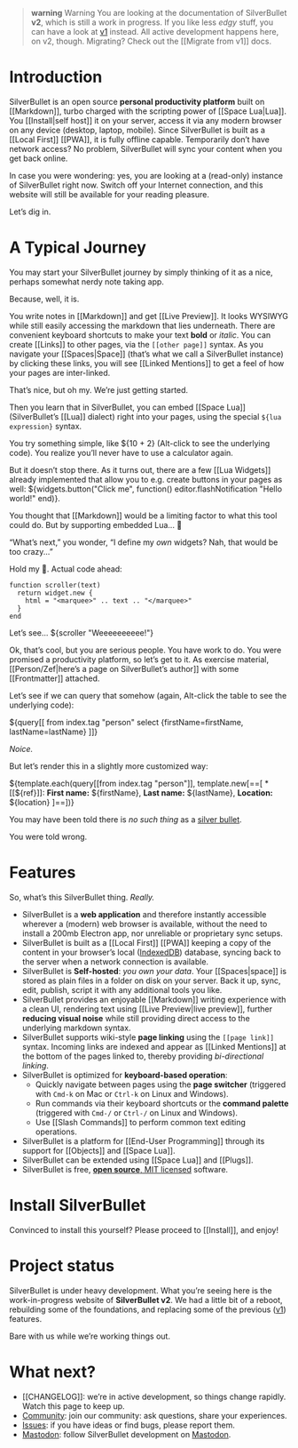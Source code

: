 > **warning** Warning
> You are looking at the documentation of SilverBullet **v2**, which is still a work in progress. If you like less _edgy_ stuff, you can have a look at [v1](https://v1.silverbullet.md/) instead. All active development happens here, on v2, though. Migrating? Check out the [[Migrate from v1]] docs.

# Introduction
SilverBullet is an open source **personal productivity platform** built on [[Markdown]], turbo charged with the scripting power of [[Space Lua|Lua]]. You [[Install|self host]] it on your server, access it via any modern browser on any device (desktop, laptop, mobile). Since SilverBullet is built as a [[Local First]] [[PWA]], it is fully offline capable. Temporarily don’t have network access? No problem, SilverBullet will sync your content when you get back online.

In case you were wondering: yes, you are looking at a (read-only) instance of SilverBullet right now. Switch off your Internet connection, and this website will still be available for your reading pleasure.

Let’s dig in.

# A Typical Journey
You may start your SilverBullet journey by simply thinking of it as a nice, perhaps somewhat nerdy note taking app.

Because, well, it is.

You write notes in [[Markdown]] and get [[Live Preview]]. It looks WYSIWYG while still easily accessing the markdown that lies underneath. There are convenient keyboard shortcuts to make your text **bold** or _italic_. You can create [[Links]] to other pages, via the `[[other page]]` syntax. As you navigate your [[Spaces|Space]] (that’s what we call a SilverBullet instance) by clicking these links, you will see [[Linked Mentions]] to get a feel of how your pages are inter-linked.

That’s nice, but oh my. We’re just getting started.

Then you learn that in SilverBullet, you can embed [[Space Lua]] (SilverBullet’s [[Lua]] dialect) right into your pages, using the special `${lua expression}` syntax.

You try something simple, like ${10 + 2} (Alt-click to see the underlying code). You realize you’ll never have to use a calculator again.

But it doesn’t stop there. As it turns out, there are a few [[Lua Widgets]] already implemented that allow you to e.g. create buttons in your pages as well: ${widgets.button("Click me", function() 
  editor.flashNotification "Hello world!"
end)}.

You thought that [[Markdown]] would be a limiting factor to what this tool could do. But by supporting embedded Lua... 🤯

“What’s next,” you wonder, “I define my _own_ widgets? Nah, that would be too crazy...”

Hold my 🍺. Actual code ahead:

```space-lua
function scroller(text)
  return widget.new {
    html = "<marquee>" .. text .. "</marquee>"
  }
end
```

Let’s see...
${scroller "Weeeeeeeeee!"}

Ok, that’s cool, but you are serious people. You have work to do. You were promised a productivity platform, so let’s get to it. As exercise material, [[Person/Zef|here’s a page on SilverBullet’s author]] with some [[Frontmatter]] attached.

Let’s see if we can query that somehow (again, Alt-click the table to see the underlying code):

${query[[
  from index.tag "person"
  select {firstName=firstName, lastName=lastName}
]]}

_Noice._

But let’s render this in a slightly more customized way:

${template.each(query[[from index.tag "person"]], template.new[==[
    * [[${ref}]]: **First name:** ${firstName}, **Last name:** ${lastName}, **Location:** ${location}
]==])}

You may have been told there is _no such thing_ as a [silver bullet](https://en.wikipedia.org/wiki/Silver_bullet).

You were told wrong.

# Features
So, what’s this SilverBullet thing. _Really._

* SilverBullet is a **web application** and therefore instantly accessible wherever a (modern) web browser is available, without the need to install a 200mb Electron app, nor unreliable or proprietary sync setups.
* SilverBullet is built as a [[Local First]] [[PWA]] keeping a copy of the content in your browser’s local ([IndexedDB](https://developer.mozilla.org/en-US/docs/Web/API/IndexedDB_API)) database, syncing back to the server when a network connection is available.
* SilverBullet is **Self-hosted**: _you own your data_. Your [[Spaces|space]] is stored as plain files in a folder on disk on your server. Back it up, sync, edit, publish, script it with any additional tools you like.
* SilverBullet provides an enjoyable [[Markdown]] writing experience with a clean UI, rendering text using [[Live Preview|live preview]], further **reducing visual noise** while still providing direct access to the underlying markdown syntax.
* SilverBullet supports wiki-style **page linking** using the `[[page link]]` syntax. Incoming links are indexed and appear as [[Linked Mentions]] at the bottom of the pages linked to, thereby providing _bi-directional linking_.
* SilverBullet is optimized for **keyboard-based operation**:
  * Quickly navigate between pages using the **page switcher** (triggered with `Cmd-k` on Mac or `Ctrl-k` on Linux and Windows).
  * Run commands via their keyboard shortcuts or the **command palette** (triggered with `Cmd-/` or `Ctrl-/` on Linux and Windows).
  * Use [[Slash Commands]] to perform common text editing operations.
* SilverBullet is a platform for [[End-User Programming]] through its support for [[Objects]] and [[Space Lua]].
* SilverBullet can be extended using [[Space Lua]] and [[Plugs]].
* SilverBullet is free, [**open source**, MIT licensed](https://github.com/silverbulletmd/silverbullet) software.

# Install SilverBullet
Convinced to install this yourself? Please proceed to [[Install]], and enjoy!

# Project status
SilverBullet is under heavy development. What you’re seeing here is the work-in-progress website of **SilverBullet v2**. We had a little bit of a reboot, rebuilding some of the foundations, and replacing some of the previous ([v1](https://v1.silverbullet.md)) features. 

Bare with us while we’re working things out.

# What next?
* [[CHANGELOG]]: we’re in active development, so things change rapidly. Watch this page to keep up.
* [Community](https://community.silverbullet.md): join our community: ask questions, share your experiences.
* [Issues](https://github.com/silverbulletmd/silverbullet/issues): if you have ideas or find bugs, please report them.
* [Mastodon](https://fosstodon.org/@silverbulletmd): follow SilverBullet development on [Mastodon](https://joinmastodon.org/).
